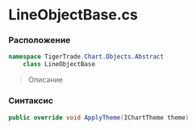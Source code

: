 
# LineObjectBase.cs
### Расположение
```csharp
namespace TigerTrade.Chart.Objects.Abstract  
    class LineObjectBase
```

> Описание

### Синтаксис
```csharp
public override void ApplyTheme(IChartTheme theme)
```
